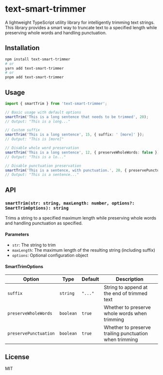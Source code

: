 # text-smart-trimmer

A lightweight TypeScript utility library for intelligently trimming text strings. This library provides a smart way to truncate text to a specified length while preserving whole words and handling punctuation.

## Installation

```bash
npm install text-smart-trimmer
# or
yarn add text-smart-trimmer
# or
pnpm add text-smart-trimmer
```

## Usage

```typescript
import { smartTrim } from 'text-smart-trimmer';

// Basic usage with default options
smartTrim('This is a long sentence that needs to be trimmed', 20);
// Output: "This is a long..."

// Custom suffix
smartTrim('This is a long sentence', 15, { suffix: ' [more]' });
// Output: "This is [more]"

// Disable whole word preservation
smartTrim('This is a long sentence', 12, { preserveWholeWords: false });
// Output: "This is a lo..."

// Disable punctuation preservation
smartTrim('This is a sentence, with punctuation.', 20, { preservePunctuation: false });
// Output: "This is a sentence..."
```

## API

### `smartTrim(str: string, maxLength: number, options?: SmartTrimOptions): string`

Trims a string to a specified maximum length while preserving whole words and handling punctuation as specified.

#### Parameters

- `str`: The string to trim
- `maxLength`: The maximum length of the resulting string (including suffix)
- `options`: Optional configuration object

#### SmartTrimOptions

| Option | Type | Default | Description |
|--------|------|---------|-------------|
| `suffix` | `string` | `"..."` | String to append at the end of trimmed text |
| `preserveWholeWords` | `boolean` | `true` | Whether to preserve whole words when trimming |
| `preservePunctuation` | `boolean` | `true` | Whether to preserve trailing punctuation when trimming |

## License

MIT